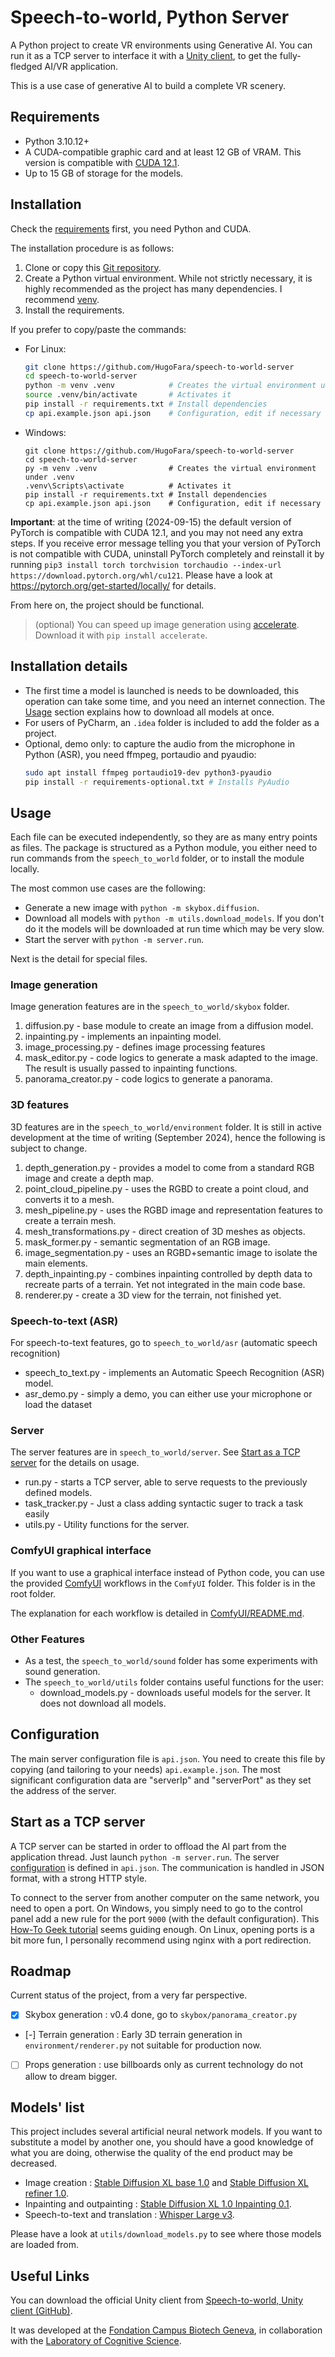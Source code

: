 # Speech-to-world, Python Server

A Python project to create VR environments using Generative AI.
You can run it as a TCP server to interface it with a [Unity client](https://github.com/HugoFara/speech-to-world-unity-client),
to get the fully-fledged AI/VR application.

This is a use case of generative AI to build a complete VR scenery.

## Requirements

- Python 3.10.12+
- A CUDA-compatible graphic card and at least 12 GB of VRAM. This version is compatible with [CUDA 12.1](https://developer.nvidia.com/cuda-12-1-0-download-archive).
- Up to 15 GB of storage for the models.

## Installation

Check the [requirements](#requirements) first, you need Python and CUDA.

The installation procedure is as follows:

1. Clone or copy this [Git repository](https://github.com/HugoFara/speech-to-world-server).
2. Create a Python virtual environment. While not strictly necessary, it is highly recommended as the project has 
many dependencies. I recommend [venv](https://docs.python.org/3/library/venv.html).
3. Install the requirements.

If you prefer to copy/paste the commands:

* For Linux:
  ```bash
  git clone https://github.com/HugoFara/speech-to-world-server
  cd speech-to-world-server
  python -m venv .venv            # Creates the virtual environment under .venv
  source .venv/bin/activate       # Activates it
  pip install -r requirements.txt # Install dependencies
  cp api.example.json api.json    # Configuration, edit if necessary
  ```
* Windows:
  ```shell
  git clone https://github.com/HugoFara/speech-to-world-server
  cd speech-to-world-server
  py -m venv .venv                # Creates the virtual environment under .venv
  .venv\Scripts\activate          # Activates it
  pip install -r requirements.txt # Install dependencies
  cp api.example.json api.json    # Configuration, edit if necessary
  ```

**Important**: at the time of writing (2024-09-15) the default version of PyTorch
is compatible with CUDA 12.1, and you may not need any extra steps.
If you receive error message telling you that your version of PyTorch is not compatible with CUDA,
uninstall PyTorch completely and reinstall it by running 
``pip3 install torch torchvision torchaudio --index-url https://download.pytorch.org/whl/cu121``.
Please have a look at <https://pytorch.org/get-started/locally/> for details.

From here on, the project should be functional.

> (optional) You can speed up image generation using [accelerate](https://huggingface.co/docs/accelerate/index). 
Download it with ``pip install accelerate``.


## Installation details

* The first time a model is launched is needs to be downloaded, 
this operation can take some time, and you need an internet connection. 
The [Usage](#usage) section explains how to download all models at once.
* For users of PyCharm, an `.idea` folder is included to add the folder as a project.
* Optional, demo only: to capture the audio from the microphone in Python (ASR), 
you need ffmpeg, portaudio and pyaudio:
  ```bash
  sudo apt install ffmpeg portaudio19-dev python3-pyaudio
  pip install -r requirements-optional.txt # Installs PyAudio
  ```

## Usage

Each file can be executed independently, so they are as many entry points as files.
The package is structured as a Python module, 
you either need to run commands from the ``speech_to_world`` folder,
or to install the module locally.

The most common use cases are the following:

* Generate a new image with ``python -m skybox.diffusion``.
* Download all models with ``python -m utils.download_models``. 
If you don't do it the models will be downloaded at run time which may be very slow.
* Start the server with ``python -m server.run``.

Next is the detail for special files.

### Image generation

Image generation features are in the ``speech_to_world/skybox`` folder.

1. diffusion.py - base module to create an image from a diffusion model.
2. inpainting.py - implements an inpainting model.
3. image_processing.py - defines image processing features
4. mask_editor.py - code logics to generate a mask adapted to the image. 
The result is usually passed to inpainting functions.
5. panorama_creator.py - code logics to generate a panorama.

### 3D features

3D features are in the ``speech_to_world/environment`` folder.
It is still in active development at the time of writing (September 2024), 
hence the following is subject to change.

1. depth_generation.py - provides a model to come from a standard RGB image and create a depth map.
2. point_cloud_pipeline.py - uses the RGBD to create a point cloud, and converts it to a mesh.
3. mesh_pipeline.py - uses the RGBD image and representation features to create a terrain mesh.
4. mesh_transformations.py - direct creation of 3D meshes as objects. 
5. mask_former.py - semantic segmentation of an RGB image. 
6. image_segmentation.py - uses an RGBD+semantic image to isolate the main elements. 
7. depth_inpainting.py - combines inpainting controlled by depth data to recreate parts of a terrain.
Yet not integrated in the main code base. 
8. renderer.py - create a 3D view for the terrain, not finished yet.

### Speech-to-text (ASR)

For speech-to-text features, go to ``speech_to_world/asr`` (automatic speech recognition) 

* speech_to_text.py - implements an Automatic Speech Recognition (ASR) model.
* asr_demo.py - simply a demo, you can either use your microphone or load the dataset

### Server

The server features are in `speech_to_world/server`. See [Start as a TCP server](#start-as-a-tcp-server) for the details on usage.

* run.py - starts a TCP server, able to serve requests to the previously defined models.
* task_tracker.py - Just a class adding syntactic suger to track a task easily
* utils.py - Utility functions for the server.

### ComfyUI graphical interface

If you want to use a graphical interface instead of Python code,
you can use the provided [ComfyUI](https://github.com/comfyanonymous/ComfyUI) workflows
in the `ComfyUI` folder.
This folder is in the root folder.

The explanation for each workflow is detailed in [ComfyUI/README.md](ComfyUI/README.md).

### Other Features

* As a test, the ``speech_to_world/sound`` folder has some experiments with sound generation.
* The ``speech_to_world/utils`` folder contains useful functions for the user:
  * download_models.py - downloads useful models for the server. It does not download all models.

## Configuration

The main server configuration file is ``api.json``.
You need to create this file by copying (and tailoring to your needs) ``api.example.json``.
The most significant configuration data are "serverIp" and "serverPort" as they set the address of the server.

## Start as a TCP server

A TCP server can be started in order to offload the AI part from the application thread. 
Just launch `python -m server.run`. The server [configuration](#configuration) is defined in `api.json`.
The communication is handled in JSON format, with a strong HTTP style.

To connect to the server from another computer on the same network, you need to open a port. 
On Windows, you simply need to go to the control panel add a new rule for the port `9000` (with the default configuration).
This [How-To Geek tutorial](https://www.howtogeek.com/394735/how-do-i-open-a-port-on-windows-firewall/) seems guiding enough.
On Linux, opening ports is a bit more fun, I personally recommend using nginx with a port redirection.

## Roadmap

Current status of the project, from a very far perspective.

- [x] Skybox generation : v0.4 done, go to ``skybox/panorama_creator.py``
- [-] Terrain generation : Early 3D terrain generation in ``environment/renderer.py`` not suitable for production now. 
- [ ] Props generation : use billboards only as current technology do not allow to dream bigger.

## Models' list

This project includes several artificial neural network models. 
If you want to substitute a model by another one, you should have a good knowledge of what you are doing,
otherwise the quality of the end product may be decreased.

- Image creation : [Stable Diffusion XL base 1.0](https://huggingface.co/stabilityai/stable-diffusion-xl-base-1.0) and 
[Stable Diffusion XL refiner 1.0](https://huggingface.co/stabilityai/stable-diffusion-xl-refiner-1.0).
- Inpainting and outpainting : [Stable Diffusion XL 1.0 Inpainting 0.1](https://huggingface.co/diffusers/stable-diffusion-xl-1.0-inpainting-0.1).
- Speech-to-text and translation : [Whisper Large v3](https://huggingface.co/openai/whisper-large-v3).

Please have a look at ``utils/download_models.py`` to see where those models are loaded from.

## Useful Links

You can download the official Unity client from [Speech-to-world, Unity client (GitHub)](https://github.com/HugoFara/speech-to-world-unity-client).

It was developed at the [Fondation Campus Biotech Geneva](https://fcbg.ch/),
in collaboration with the [Laboratory of Cognitive Science](https://www.epfl.ch/labs/lnco/).
